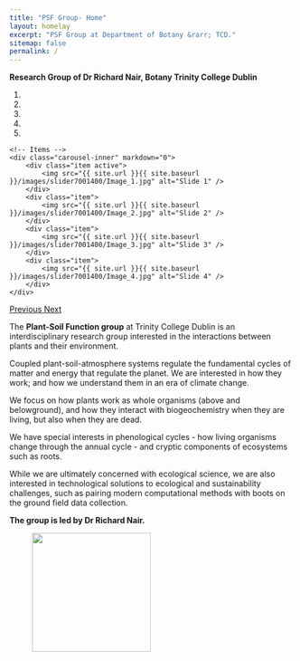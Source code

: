 ```yaml
---
title: "PSF Group- Home"
layout: homelay
excerpt: "PSF Group at Department of Botany &rarr; TCD."
sitemap: false
permalink: /
---
```


**Research Group of Dr Richard Nair, Botany Trinity College Dublin**  



<div markdown="0" id="carousel" class="carousel slide" data-ride="carousel" data-interval="4000" data-pause="hover" >
    <!-- Menu -->
    <ol class="carousel-indicators">
        <li data-target="#carousel" data-slide-to="0" class="active"></li>
        <li data-target="#carousel" data-slide-to="1"></li>
        <li data-target="#carousel" data-slide-to="2"></li>
        <li data-target="#carousel" data-slide-to="3"></li>
        <li data-target="#carousel" data-slide-to="4"></li>
    </ol>

    <!-- Items -->
    <div class="carousel-inner" markdown="0">
        <div class="item active">
            <img src="{{ site.url }}{{ site.baseurl }}/images/slider7001400/Image_1.jpg" alt="Slide 1" />
        </div>
        <div class="item">
            <img src="{{ site.url }}{{ site.baseurl }}/images/slider7001400/Image_2.jpg" alt="Slide 2" />
        </div>
        <div class="item">
            <img src="{{ site.url }}{{ site.baseurl }}/images/slider7001400/Image_3.jpg" alt="Slide 3" />
        </div>
        <div class="item">
            <img src="{{ site.url }}{{ site.baseurl }}/images/slider7001400/Image_4.jpg" alt="Slide 4" />
        </div>
    </div>
  <a class="left carousel-control" href="#carousel" role="button" data-slide="prev">
    <span class="glyphicon glyphicon-chevron-left" aria-hidden="true"></span>
    <span class="sr-only">Previous</span>
  </a>
  <a class="right carousel-control" href="#carousel" role="button" data-slide="next">
    <span class="glyphicon glyphicon-chevron-right" aria-hidden="true"></span>
    <span class="sr-only">Next</span>
  </a>
</div>


The **Plant-Soil Function group** at Trinity College Dublin is an interdisciplinary research group interested in the interactions between plants and their environment. 

Coupled plant-soil-atmosphere systems regulate the fundamental cycles of matter and energy that regulate the planet. We are interested in how they work; and how we understand them in an era of climate change. 

We focus on how plants work as whole organisms (above and belowground), and how they interact with biogeochemistry when they are living, but also when they are dead.

We have special interests in phenological cycles - how living organisms change through the annual cycle - and cryptic components of ecosystems such as roots. 

While we are ultimately concerned with ecological science, we are also interested in technological solutions to ecological and sustainability challenges, 
such as pairing modern computational methods with boots on the ground field data collection. 



**The group is led by Dr Richard Nair.** 


<figure class="fourth">
  <img src="{{ site.url }}{{ site.baseurl }}/images/Trinity_Main_Logo.jpg" style="width: 210px">
</figure>
